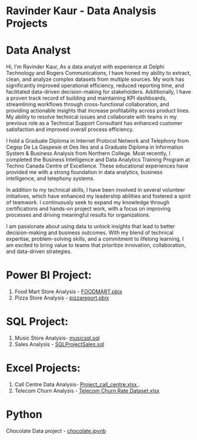 # Ravinder Kaur - Data Analysis Projects
# Data Analyst
Hi, I'm Ravinder Kaur, As a data analyst with experience at Delphi Technology and Rogers Communications, I have honed my ability to extract, clean, and analyze complex datasets from multiple sources. My work has significantly improved operational efficiency, reduced reporting time, and facilitated data-driven decision-making for stakeholders. Additionally, I have a proven track record of building and maintaining KPI dashboards, streamlining workflows through cross-functional collaboration, and providing actionable insights that increase profitability across product lines. My ability to resolve technical issues and collaborate with teams in my previous role as a Technical Support Consultant has enhanced customer satisfaction and improved overall process efficiency.

I hold a Graduate Diploma in Internet Protocol Network and Telephony from Cegep De La Gaspesie et Des Iles and a Graduate Diploma in Information System & Business Analysis from Northern College. Most recently, I completed the Business Intelligence and Data Analytics Training Program at Techno Canada Centre of Excellence. These educational experiences have provided me with a strong foundation in data analytics, business intelligence, and telephony systems.

In addition to my technical skills, I have been involved in several volunteer initiatives, which have enhanced my leadership abilities and fostered a spirit of teamwork. I continuously seek to expand my knowledge through certifications and hands-on project work, with a focus on improving processes and driving meaningful results for organizations.

I am passionate about using data to unlock insights that lead to better decision-making and business outcomes. With my blend of technical expertise, problem-solving skills, and a commitment to lifelong learning, I am excited to bring value to teams that prioritize innovation, collaboration, and data-driven strategies.

# Power BI Project: 
1. Food Mart Store Analysis - [FOODMART.pbix](https://github.com/RavinderKaur7/Ravinder-s_Portfolio/blob/main/FOODMART.pbix)
2. Pizza Store Analysis - [pizzareport.pbix](https://github.com/RavinderKaur7/Ravinder-s_Portfolio/blob/main/pizzareport.pbix)

# SQL Project:
1. Music Store Analysis- [musicsql.sql](https://github.com/RavinderKaur7/Ravinder-s_Portfolio/blob/main/musicsql.sql)
2. Sales Analysis - [SQLProjectSales.sql](https://github.com/RavinderKaur7/Ravinder-s_Portfolio/blob/main/SQLProjectSales.sql)

# Excel Projects:
1. Call Centre Data Analysis- [Project_call_centre.xlsx
](https://github.com/RavinderKaur7/Ravinder-s_Portfolio/blob/main/Project_call_centre.xlsx).
2. Telecom Churn Analysis - [Telecom Churn Rate Dataset.xlsx
](https://github.com/RavinderKaur7/Ravinder-s_Portfolio/blob/main/Telecom%20Churn%20Rate%20Dataset.xlsx)

# Python
Chocolate Data project - [chocolate.ipynb](https://github.com/RavinderKaur7/Ravinder-s_Portfolio/blob/main/chocolate.ipynb)

